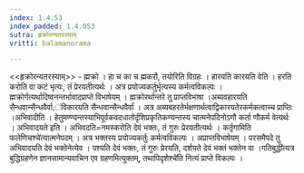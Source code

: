 ```yaml
---
index: 1.4.53
index_padded: 1.4.053
sutra: हृक्रोरन्यतरस्याम्
vritti: balamanorama

---
```

<<हृक्रोरन्यतरस्याम्>> - ह्मक्रो । हा च का च ह्मकरौ, तयोरिति विग्रहः । हारयति कारयति वेति । हरति करोति वा कटं भृत्यः, तं प्रेरयतीत्यर्थः । अत्र प्रयोज्यकर्तुर्भृत्यस्य कर्मत्वविकल्पः । ह्मक्रोर्गत्यर्थादिष्वनन्तर्भावादप्राप्ते विभाषेयम् । ह्मक्रोरर्थान्तरे तु प्राप्तविभाषा ।अब्यवहारयति सैन्धवान्सैन्धवैर्वा,॑विकारयति सैन्धवान्सैन्धवैर्वा॑ । अत्र अब्यबहरतेर्भक्षणार्थत्वाद्विकारयतेरकर्मकत्वाच्च प्राप्तिः ।अभिवादीति । हेतुमण्ण्यन्तस्याभिपूर्वकवदधातोर्दृशिप्रकृतिकण्यन्तस्य चात्मनेपदिनोऽणौ कर्ता णौकर्म वेत्यर्थः । अभिवादयते इति । अभिवदति=नमस्करोति देवं भक्तः, तं गुरुः प्रेरयतीत्यर्थः । कर्तृगामिति फलेणिचश्चे॑त्यात्मनेपदम् । अत्र भक्तस्य प्रयोज्यकर्तुः कर्मत्वविकल्पः । अप्राप्तविभाषेयम् । परसमैपदे तु अभिवादयति देवं भक्तेनेत्येव । पश्यति देवं भक्तः, तं गुरुः प्रेरयति, दर्शयते देवं भक्तं भक्तेन वा ।गतिबुद्धी॑त्यत्र बुद्धिग्रहणेन ज्ञानसामान्यवाचिन एव ग्रहणमित्युक्तम्, तथापिदृशेश्चे॑ति नित्यं प्राप्ते विकल्पः ।